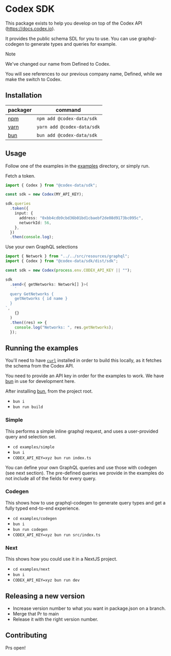 # Codex SDK

This package exists to help you develop on top of the Codex API (https://docs.codex.io).

It provides the public schema SDL for you to use. You can use graphql-codegen to generate types and queries for example.

> [!NOTE]
> We've changed our name from Defined to Codex.
>
> You will see references to our previous company name, Defined, while we make the switch to Codex.

## Installation

| packager                      | command                   |
| ----------------------------- | ------------------------- |
| [npm](https://www.npmjs.com/) | `npm add @codex-data/sdk`  |
| [yarn](https://yarnpkg.com/)  | `yarn add @codex-data/sdk` |
| [bun](https://bun.sh/)        | `bun add @codex-data/sdk`  |

## Usage

Follow one of the examples in the [examples](/examples) directory, or simply run.

Fetch a token.

```typescript
import { Codex } from "@codex-data/sdk";

const sdk = new Codex(MY_API_KEY);

sdk.queries
  .token({
    input: {
      address: "0xbb4cdb9cbd36b01bd1cbaebf2de08d9173bc095c",
      networkId: 56,
    },
  })
  .then(console.log);
```

Use your own GraphQL selections

```typescript
import { Network } from "../../src/resources/graphql";
import { Codex } from "@codex-data/sdk/dist/sdk";

const sdk = new Codex(process.env.CODEX_API_KEY || "");

sdk
  .send<{ getNetworks: Network[] }>(
    `
  query GetNetworks {
    getNetworks { id name }
  }
`,
    {}
  )
  .then((res) => {
    console.log("Networks: ", res.getNetworks);
  });
```

## Running the examples

You'll need to have [`curl`](https://curl.se/) installed in order to build this locally, as it fetches the schema from the Codex API.

You need to provide an API key in order for the examples to work. We have [bun](https://bun.sh) in use for development here.

After installing [bun](https://bun.sh), from the project root.

- `bun i`
- `bun run build`

### Simple

This performs a simple inline graphql request, and uses a user-provided query and selection set.

- `cd examples/simple`
- `bun i`
- `CODEX_API_KEY=xyz bun run index.ts`

You can define your own GraphQL queries and use those with codegen (see next section). The pre-defined queries we provide in the
examples do not include all of the fields for every query.

### Codegen

This shows how to use graphql-codegen to generate query types and get a fully typed end-to-end experience.

- `cd examples/codegen`
- `bun i`
- `bun run codegen`
- `CODEX_API_KEY=xyz bun run src/index.ts`

### Next

This shows how you could use it in a NextJS project.

- `cd examples/next`
- `bun i`
- `CODEX_API_KEY=xyz bun run dev`

## Releasing a new version

- Increase version number to what you want in package.json on a branch.
- Merge that Pr to main
- Release it with the right version number. 

## Contributing

Prs open!
